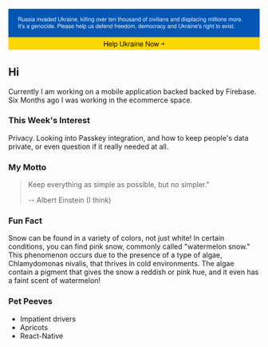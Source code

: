 [![Stand With Ukraine](https://raw.githubusercontent.com/vshymanskyy/StandWithUkraine/main/banner2-direct.svg)](https://stand-with-ukraine.pp.ua)

## Hi

Currently I am working on a mobile application backed backed by Firebase. Six Months ago I was working in the ecommerce space.

### This Week's Interest

Privacy. Looking into Passkey integration, and how to keep people's data private, or even question if it really needed at all.

### My Motto

> Keep everything as simple as possible, but no simpler."
>
> -- Albert Einstein (I think)

### Fun Fact

Snow can be found in a variety of colors, not just white! In certain conditions, you can find pink snow, commonly called "watermelon snow." This phenomenon occurs due to the presence of a type of algae, Chlamydomonas nivalis, that thrives in cold environments. The algae contain a pigment that gives the snow a reddish or pink hue, and it even has a faint scent of watermelon!

### Pet Peeves

- Impatient drivers
- Apricots
- React-Native

<!--
**mdewolfe/mdewolfe** is a ✨ _special_ ✨ repository because its `README.md` (this file) appears on your GitHub profile.

Here are some ideas to get you started:

- 🔭 I’m currently working on ...
- 🌱 I’m currently learning ...
- 👯 I’m looking to collaborate on ...
- 🤔 I’m looking for help with ...
- 💬 Ask me about ...
- 📫 How to reach me: ...
- 😄 Pronouns: ...
- ⚡ Fun fact: ...
-->
